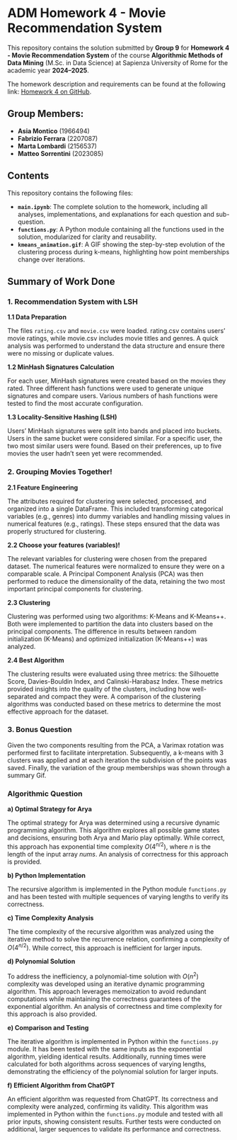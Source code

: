 # ADM Homework 4 - Movie Recommendation System

This repository contains the solution submitted by **Group 9** for **Homework 4 - Movie Recommendation System** of the course **Algorithmic Methods of Data Mining** (M.Sc. in Data Science) at Sapienza University of Rome for the academic year **2024–2025**. 

The homework description and requirements can be found at the following link: [Homework 4 on GitHub](https://github.com/Sapienza-University-Rome/ADM/tree/master/2024/Homework_4).

## Group Members:
- **Asia Montico** (1966494)
- **Fabrizio Ferrara** (2207087)
- **Marta Lombardi** (2156537)
- **Matteo Sorrentini** (2023085)

## Contents

This repository contains the following files:

- **`main.ipynb`**: The complete solution to the homework, including all analyses, implementations, and explanations for each question and sub-question.
- **`functions.py`**: A Python module containing all the functions used in the solution, modularized for clarity and reusability.
- **`kmeans_animation.gif`**: A GIF showing the step-by-step evolution of the clustering process during k-means, highlighting how point memberships change over iterations.

## Summary of Work Done

### 1. Recommendation System with LSH
**1.1 Data Preparation**

The files `rating.csv` and `movie.csv` were loaded. rating.csv contains users’ movie ratings, while movie.csv includes movie titles and genres. A quick analysis was performed to understand the data structure and ensure there were no missing or duplicate values.

**1.2 MinHash Signatures Calculation**

For each user, MinHash signatures were created based on the movies they rated. Three different hash functions were used to generate unique signatures and compare users. Various numbers of hash functions were tested to find the most accurate configuration.

**1.3 Locality-Sensitive Hashing (LSH)**

Users’ MinHash signatures were split into bands and placed into buckets. Users in the same bucket were considered similar. For a specific user, the two most similar users were found. Based on their preferences, up to five movies the user hadn’t seen yet were recommended.

### 2. Grouping Movies Together!
**2.1 Feature Engineering**

The attributes required for clustering were selected, processed, and organized into a single DataFrame. This included transforming categorical variables (e.g., genres) into dummy variables and handling missing values in numerical features (e.g., ratings). These steps ensured that the data was properly structured for clustering.

**2.2 Choose your features (variables)!**

The relevant variables for clustering were chosen from the prepared dataset. The numerical features were normalized to ensure they were on a comparable scale. A Principal Component Analysis (PCA) was then performed to reduce the dimensionality of the data, retaining the two most important principal components for clustering.

**2.3 Clustering**

Clustering was performed using two algorithms: K-Means and K-Means++. Both were implemented to partition the data into clusters based on the principal components. The difference in results between random initialization (K-Means) and optimized initialization (K-Means++) was analyzed.

**2.4 Best Algorithm**

The clustering results were evaluated using three metrics: the Silhouette Score, Davies-Bouldin Index, and Calinski-Harabasz Index. These metrics provided insights into the quality of the clusters, including how well-separated and compact they were. A comparison of the clustering algorithms was conducted based on these metrics to determine the most effective approach for the dataset.

### 3. Bonus Question

Given the two components resulting from the PCA, a Varimax rotation was performed first to facilitate interpretation. Subsequently, a k-means with 3 clusters was applied and at each iteration the subdivision of the points was saved. Finally, the variation of the group memberships was shown through a summary Gif.

### Algorithmic Question

**a) Optimal Strategy for Arya**

The optimal strategy for Arya was determined using a recursive dynamic programming algorithm. This algorithm explores all possible game states and decisions, ensuring both Arya and Mario play optimally. While correct, this approach has exponential time complexity $O(4^{n/2})$, where $n$ is the length of the input array *nums*. An analysis of correctness for this approach is provided.

**b) Python Implementation**

The recursive algorithm is implemented in the Python module `functions.py` and has been tested with multiple sequences of varying lengths to verify its correctness.

**c) Time Complexity Analysis**

The time complexity of the recursive algorithm was analyzed using the iterative method to solve the recurrence relation, confirming a complexity of $O(4^{n/2})$. While correct, this approach is inefficient for larger inputs.

**d) Polynomial Solution**

To address the inefficiency, a polynomial-time solution with $O(n^2)$ complexity was developed using an iterative dynamic programming algorithm. This approach leverages memoization to avoid redundant computations while maintaining the correctness guarantees of the exponential algorithm. An analysis of correctness and time complexity for this approach is also provided.

**e) Comparison and Testing**

The iterative algorithm is implemented in Python within the `functions.py` module. It has been tested with the same inputs as the exponential algorithm, yielding identical results. Additionally, running times were calculated for both algorithms across sequences of varying lengths, demonstrating the efficiency of the polynomial solution for larger inputs.

**f) Efficient Algorithm from ChatGPT**

An efficient algorithm was requested from ChatGPT. Its correctness and complexity were analyzed, confirming its validity. This algorithm was implemented in Python within the `functions.py` module and tested with all prior inputs, showing consistent results. Further tests were conducted on additional, larger sequences to validate its performance and correctness.
